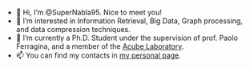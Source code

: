 - 👋 Hi, I’m @SuperNabla95. Nice to meet you!
- 👀 I’m interested in Information Retrieval, Big Data, Graph processing, and data compression techniques.
- 🌱 I’m currently a Ph.D. Student under the supervision of prof. Paolo Ferragina, and a member of the <a href="http://acube.di.unipi.it">Acube Laboratory</a>.
- 📫 You can find my contacts in <a href="http://pages.di.unipi.it/tosoni">my personal page</a>.

<!---
SuperNabla95/SuperNabla95 is a ✨ special ✨ repository because its `README.md` (this file) appears on your GitHub profile.
You can click the Preview link to take a look at your changes.
--->
